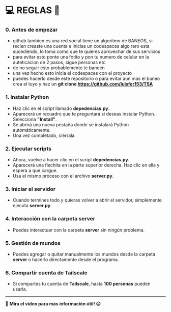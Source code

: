 # 💻 REGLAS 🌳

### 0. Antes de empezar
- github tambien es una red social tiene un algoritmo de BANEOS, si recien creaste una cuenta e inicias un codespaces algo raro esta sucediendo, lo toma como que te quieres aprovechar de sus servicios
- para evitar esto ponte una fotito y pon tu numero de celular en la auteticacion de 2 pasos, sigue personas etc
- de no seguir esto probablemente te baneen
- una vez hecho esto inicia el codespaces con el proyecto
- puedes hacerlo desde este repositorio o para evitar aun mas el baneo crea el tuyo y haz un **git clone https://github.com/luisfer153/TSA**

### 1. Instalar Python
- Haz clic en el script llamado **depedencias.py**.
- Aparecerá un recuadro que te preguntará si deseas instalar Python. Selecciona **"Install"**.
- Se abrirá una nueva pestaña donde se instalará Python automáticamente.
- Una vez completado, ciérrala.

### 2. Ejecutar scripts
- Ahora, vuelve a hacer clic en el script **depedencias.py**.
- Aparecerá una flechita en la parte superior derecha. Haz clic en ella y espera a que cargue.
- Usa el mismo proceso con el archivo **server.py**.

### 3. Iniciar el servidor
- Cuando termines todo y quieras volver a abrir el servidor, simplemente ejecuta **server.py**.

### 4. Interacción con la carpeta **server**
- Puedes interactuar con la carpeta **server** sin ningún problema.

### 5. Gestión de mundos
- Puedes agregar o quitar manualmente los mundos desde la carpeta **server** o hacerlo directamente desde el programa.

### 6. Compartir cuenta de Tailscale
- Si compartes tu cuenta de **Tailscale**, hasta **100 personas** pueden usarla.

---

🎥 **Mira el video para más información útil! 😉**
